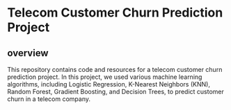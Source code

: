 # Telecom Customer Churn Prediction Project
## overview
This repository contains code and resources for a telecom customer churn prediction project. In this project, we used various machine learning algorithms, including Logistic Regression, K-Nearest Neighbors (KNN), Random Forest, Gradient Boosting, and Decision Trees, to predict customer churn in a telecom company.

